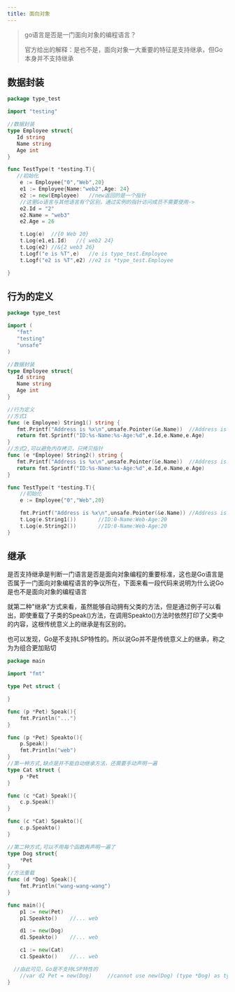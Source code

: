 ```yaml
---
title: 面向对象
---
```

> go语言是否是一门面向对象的编程语言？
>
> 官方给出的解释：是也不是，面向对象一大重要的特征是支持继承，但Go本身并不支持继承

## 数据封装

```go
package type_test

import "testing"

//数据封装
type Employee struct{
   Id string
   Name string
   Age int
}

func TestType(t *testing.T){
   //初始化
    e := Employee{"0","Web",20}
    e1 := Employee{Name:"web2",Age: 24}
    e2 := new(Employee)   //new返回的是一个指针
    //这里Go语言与其他语言有个区别，通过实例的指针访问成员不需要使用->
    e2.Id = "2"
    e2.Name = "web3"
    e2.Age = 26

    t.Log(e)  //{0 Web 20}
    t.Log(e1,e1.Id)   //{ web2 24} 
    t.Log(e2) //&{2 web3 26}
    t.Logf("e is %T",e)   //e is type_test.Employee
    t.Logf("e2 is %T",e2) //e2 is *type_test.Employee

}
```

## 行为的定义

```go
package type_test

import (
   "fmt"
   "testing"
   "unsafe"
)

//数据封装
type Employee struct{
   Id string
   Name string
   Age int
}

//行为定义
//方式1
func (e Employee) String1() string {
   fmt.Printf("Address is %x\n",unsafe.Pointer(&e.Name))  //Address is c00007e040
   return fmt.Sprintf("ID:%s-Name:%s-Age:%d",e.Id,e.Name,e.Age)
}
//方式2,可以避免内存拷贝，只拷贝指针
func (e *Employee) String2() string {
   fmt.Printf("Address is %x\n",unsafe.Pointer(&e.Name))  //Address is c0000942e0
   return fmt.Sprintf("ID:%s-Name:%s-Age:%d",e.Id,e.Name,e.Age)
}

func TestType(t *testing.T){
    //初始化
    e := Employee{"0","Web",20}

    fmt.Printf("Address is %x\n",unsafe.Pointer(&e.Name)) //Address is c0000942e0
    t.Log(e.String1())       //ID:0-Name:Web-Age:20
    t.Log(e.String2())       //ID:0-Name:Web-Age:20
}
```

## 继承

​	是否支持继承是判断一门语言是否是面向对象编程的重要标准，这也是Go语言是否属于一门面向对象编程语言的争议所在，下面来看一段代码来说明为什么说Go是也不是面向对象的编程语言

​	就第二种"继承"方式来看，虽然能够自动拥有父类的方法，但是通过例子可以看出，即使重载了子类的Speak()方法，在调用Speakto()方法时依然打印了父类中的内容，这根传统意义上的继承是有区别的。

​	也可以发现，Go是不支持LSP特性的。所以说Go并不是传统意义上的继承，称之为为组合更加贴切

```go
package main

import "fmt"

type Pet struct {

}

func (p *Pet) Speak(){
	fmt.Println("...")
}

func (p *Pet) Speakto(){
	p.Speak()
	fmt.Println("web")
}
//第一种方式,缺点是并不能自动继承方法，还需要手动声明一遍
type Cat struct {
	p *Pet
}

func (c *Cat) Speak(){
	c.p.Speak()
}

func (c *Cat) Speakto(){
	c.p.Speakto()
}

//第二种方式,可以不用每个函数再声明一遍了
type Dog struct{
	*Pet
}
//方法重载
func (d *Dog) Speak(){
	fmt.Println("wang-wang-wang")
}

func main(){
	p1 := new(Pet)
	p1.Speakto()	//... web

	d1 := new(Dog)
	d1.Speakto()	//... web

	c1 := new(Cat)
	c1.Speakto()	//... web

  //由此可见，Go是不支持LSP特性的
	//var d2 Pet = new(Dog)		//cannot use new(Dog) (type *Dog) as type Pet in assignment
}
```